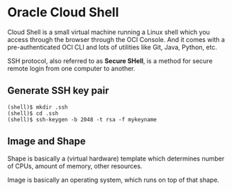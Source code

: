 # Oracle Cloud Shell

Cloud Shell is  a small virtual machine running a Linux shell which you access through the browser through the OCI Console. And it comes with a pre-authenticated OCI CLI and lots of utilities like Git, Java, Python, etc.

SSH protocol, also referred to as **Secure SHell**, is a method for secure remote login from one computer to another. 

## Generate SSH key pair

    (shell)$ mkdir .ssh
    (shell)$ cd .ssh
    (shell)$ ssh-keygen -b 2048 -t rsa -f mykeyname

## Image and Shape

Shape is basically a (virtual hardware) template which determines number of CPUs, amount of memory, other resources. 

Image is basically an operating system, which runs on top of that shape.



